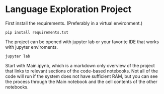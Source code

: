 # Language Exploration Project

First install the requirements. (Preferably in a virtual environment.)
```shell
pip install requirements.txt
```

The project can be opened with jupyter lab or your favorite IDE that works with jupyter enviroments.
```shell
jupyter lab
```

Start with Main.ipynb, which is a markdown only overview of the project that links to relevant sections of the code-based notebooks. Not all of the code will run if the system does not have sufficient RAM, but you can see the process through the Main notebook and the cell contents of the other notebooks.
